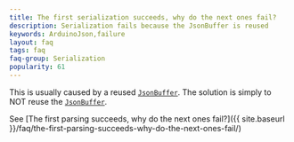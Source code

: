 ```yaml
---
title: The first serialization succeeds, why do the next ones fail?
description: Serialization fails because the JsonBuffer is reused
keywords: ArduinoJson,failure
layout: faq
tags: faq
faq-group: Serialization
popularity: 61
---
```


This is usually caused by a reused [`JsonBuffer`]({{site.baseurl}}/api/jsonbuffer/).
The solution is simply to NOT reuse the [`JsonBuffer`]({{site.baseurl}}/api/jsonbuffer/).

See [The first parsing succeeds, why do the next ones fail?]({{ site.baseurl }}/faq/the-first-parsing-succeeds-why-do-the-next-ones-fail/)
